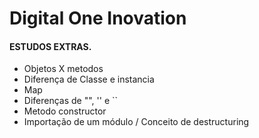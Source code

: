 # Digital One Inovation


####  ESTUDOS EXTRAS.
* Objetos X metodos 
* Diferença de Classe e instancia
* Map
* Diferenças de "", '' e ``
* Metodo constructor
* Importação de um módulo / Conceito de destructuring 
